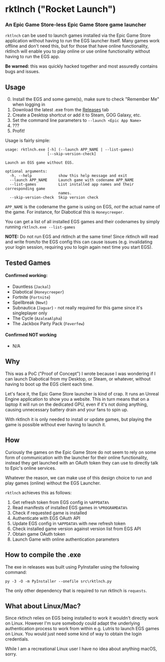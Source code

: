 # rktlnch ("Rocket Launch")
### An Epic Game Store-less Epic Game Store game launcher

`rktlnch` can be used to launch games installed via the Epic Game Store application without having to run the EGS launcher itself.
Many games work offline and don't need this, but for those that have online functionality, rktlnch will enable you to play online or use online functionality without having to run the EGS app.

**Be warned:** this was quickly hacked together and most assuredly contains bugs and issues.

## Usage

0. Install the EGS and some game(s), make sure to check "Remember Me" when logging in
1. Download the latest .exe from the [Releases](https://github.com/derrod/rktlnch/releases/latest) tab
2. Create a Desktop shortcut or add it to Steam, GOG Galaxy, etc.
3. Set the command line parameters to `--launch <Epic App Name>`
4. ???
5. Profit!

Usage is fairly simple:
```
usage: rktlnch.exe [-h] (--launch APP_NAME | --list-games)
                   [--skip-version-check]

Launch an EGS game without EGS.

optional arguments:
  -h, --help            show this help message and exit
  --launch APP_NAME     Launch game with codename APP_NAME
  --list-games          List installed app names and their corresponding game
                        names.
  --skip-version-check  Skip version check
```

`APP_NAME` is the codename the game is using on EGS, *not* the actual name of the game. For instance, for Diabotical this is `Honeycreeper`.

You can get a list of all installed EGS games and their codenames by simply running `rktlnch.exe --list-games` 

**NOTE:** Do not run EGS and rktlnch at the same time! Since rktlnch will read and write from/to the EGS config this can cause issues (e.g. invalidating your login session, requiring you to login again next time you start EGS).

## Tested Games

#### Confirmed working:
 * Dauntless (`Jackal`)
 * Diabotical (`Honeycreeper`)
 * Fortnite (`Fortnite`)
 * Spellbreak (`Newt`)
 * Subnautica (`Jaguar`) - not really required for this game since it's singleplayer only
 * The Cycle (`AzaleaAlpha`)
 * The Jackbox Party Pack (`Feverfew`)
#### Confirmed **NOT** working
 * N/A

## Why

This was a PoC ("Proof of Concept") I wrote because I was wondering if I can launch Diabotical from my Desktop, or Steam, or whatever, without having to boot up the EGS client each time.

Let's face it, the Epic Game Store launcher is kind of crap. It runs an Unreal Engine application to show you a website.
This in turn means that on a laptop it will run on the dedicated GPU, even if it's not doing anything, causing unnecessary battery drain and your fans to spin up.

With rktlnch it is only needed to install or update games, but playing the game is possible without ever having to launch it.

## How

Curiously the games on the Epic Game Store do not seem to rely on some form of communication with the launcher for their online functionality, instead they get launched with an OAuth token they can use to directly talk to Epic's online services.

Whatever the reason, we can make use of this design choice to run and play games (online) without the EGS Launcher.

`rktlnch` achieves this as follows:
1. Get refresh token from EGS config in `%APPDATA%`
2. Read manifests of installed EGS games in `%PROGRAMDATA%`
3. Check if requested game is installed
4. Authenticate with EGS OAuth API
5. Update EGS config in `%APPDATA%` with new refresh token
6. Check installed game version against version list from EGS API
7. Obtain game OAuth token
8. Launch Game with online authentication parameters

## How to compile the .exe

The exe in releases was built using PyInstaller using the following command:
```
py -3 -O -m PyInstaller --onefile src\rktlnch.py
```
The only other dependency that is required to run rktlnch is `requests`.

## What about Linux/Mac?

Since rktlnch relies on EGS being installed to work it wouldn't directly work on Linux. However I'm sure somebody could adapt the underlying authentication process to work from within e.g. Lutris to launch EGS games on Linux. You would just need some kind of way to obtain the login credentials. 

While I am a recreational Linux user I have no idea about anything macOS, sorry.
